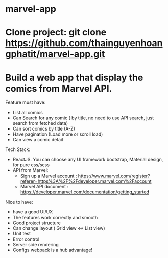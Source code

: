 # marvel-app
# Clone project: git clone https://github.com/thainguyenhoangphatit/marvel-app.git
# Build a web app that display the comics from Marvel API.

Feature must have:
- List all comics
- Can Search for any comic ( by title, no need to use API search, just search from fetched data)
- Can sort comics by title (A-Z)
- Have  pagination (Load more or scroll load)
- Can view a comic detail

Tech Stack:
- ReactJS. You can choose any UI framework bootstrap, Material design, for pure css/scss
- API from Marvel:
   + Sign up a Marvel account :    https://www.marvel.com/register?referer=https%3A%2F%2Fdeveloper.marvel.com%2Faccount        
   + Marvel API document : https://developer.marvel.com/documentation/getting_started

 Nice to have:
- have a good UI/UX 
- The features work correctly and smooth
- Good project structure
- Can change layout ( Grid view <=> List view)
- Unit test
- Error control
- Server side rendering
- Configs webpack is a hub advantage!
